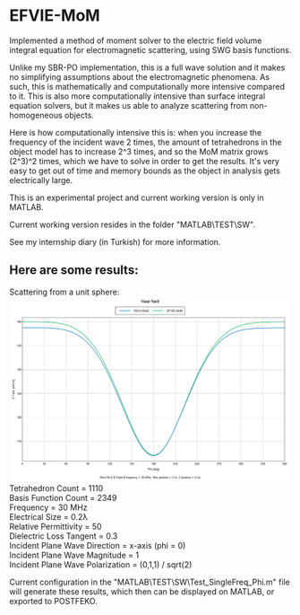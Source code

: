 # EFVIE-MoM

Implemented a method of moment solver to the electric field volume integral equation for electromagnetic scattering, using SWG basis functions.

Unlike my SBR-PO implementation, this is a full wave solution and it makes no simplifying assumptions about the electromagnetic phenomena. As such, this is mathematically and computationally more intensive compared to it. This is also more computationally intensive than surface integral equation solvers, but it makes us able to analyze scattering from non-homogeneous objects.

Here is how computationally intensive this is: when you increase the frequency of the incident wave 2 times, the amount of tetrahedrons in the object model has to increase 2^3 times, and so the MoM matrix grows (2^3)^2 times, which we have to solve in order to get the results. It's very easy to get out of time and memory bounds as the object in analysis gets electrically large.

This is an experimental project and current working version is only in MATLAB.

Current working version resides in the folder "MATLAB\TEST\SW".

See my internship diary (in Turkish) for more information.

## Here are some results:

Scattering from a unit sphere:  
<img src="img/result.png">  
Tetrahedron Count = 1110  
Basis Function Count = 2349  
Frequency = 30 MHz  
Electrical Size = 0.2λ  
Relative Permittivity = 50  
Dielectric Loss Tangent = 0.3  
Incident Plane Wave Direction = x-axis (phi = 0)  
Incident Plane Wave Magnitude = 1  
Incident Plane Wave Polarization = (0,1,1) / sqrt(2)  

Current configuration in the "MATLAB\TEST\SW\Test_SingleFreq_Phi.m" file will generate these results, which then can be displayed on MATLAB, or exported to POSTFEKO.